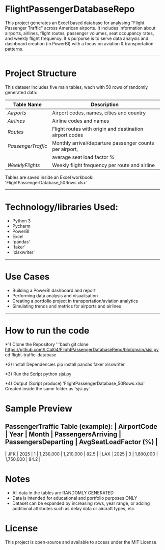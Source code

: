 # FlightPassengerDatabaseRepo

This project generates an Excel based database for analysing "Flight Passenger Traffic" across American airports. It includes information about airports, airlines, flight routes, passenger volumes, seat occupancy rates, and weekly flight frequency. It's purporse is to serve data analysis and dashboard creation (in PowerBI) with a focus on aviation & transportation patterns.

---

# Project Structure

This dataser includes five main tables, wach with 50 rows of randomly generated data:

|     Table Name     |                 Description                             |
|--------------------|---------------------------------------------------------|
| *Airports*         | Airport codes, names, cities and country                |
| *Airlines*         | Airline codes and names                                 |
| *Routes*           | Flight routes with origin and destination airport codes |
| *PassengerTraffic* | Monthly arrival/departure passenger counts per airport, |
|                    | average seat load factor %                              |
| *WeeklyFlights*    | Weekly flight frequency per route and airline           |

Tables are saved inside an Excel workbook:
'FlightPassengerDatabase_50Rows.xlsx'

---

# Technology/libraries Used:
- Python 3
- Pycharm
- PowerBI
- Excel
- 'pandas'
- 'faker'
- 'xlsxwriter'

---

# Use Cases

- Building a PowerBI dashboard and report
- Performing data analysis and visualisation
- Creating a portfolio project in transportation/aviation analytics
- Simulating trends and metrics for airports and airlines

--- 

# How to run the code

*1) Clone the Repository
'''bash
git clone https://github.com/LCal04/FlightPassengerDatabaseRepo/blob/main/sjsi.py
cd flight-traffic-database

*2) Install Dependencies
pip install pandas faker xlsxwriter

*3) Run the Script
python sjsi.py

*4) Output (Script produce)
'FlightPassengerDatabase_50Rows.xlsx'
Created inside the same folder as 'sjsi.py'

# Sample Preview
PassengerTraffic Table (example):
| AirportCode | Year | Month | PassengersArriving | PassengersDeparting | AvgSeatLoadFactor (%) |
-------------------------------------------------------------------------------------------------
|    JFK      | 2025 |   1   |      1,230,000     |      1,210,000      |          82.5         |
|    LAX      | 2025 |   3   |      1,800,000     |      1,750,000      |          84.2         |

# Notes
- All data in the tables are RANDOMLY GENERATED
- Data is intended for educational and portfolio purposes ONLY
- Dataset can be expanded by increasing rows, year range, or adding additional attributes such as delay data or   aircraft types, etc.

# License
This project is open-source and available to access under the MIT License.

  
